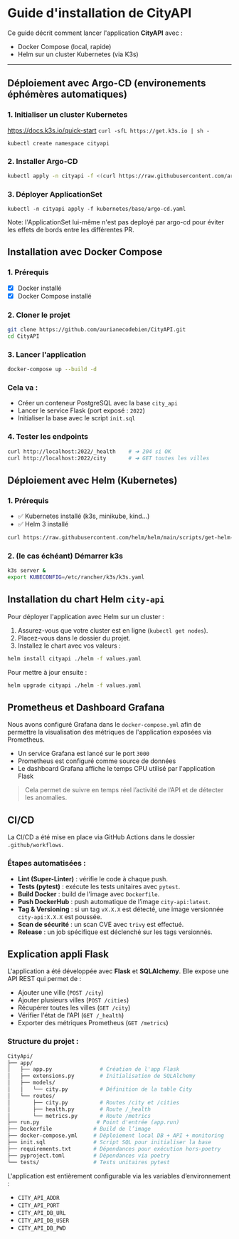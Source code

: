 # Guide d'installation de CityAPI

Ce guide décrit comment lancer l'application **CityAPI** avec :

- Docker Compose (local, rapide)
- Helm sur un cluster Kubernetes (via K3s)

---

## Déploiement avec Argo-CD (environements éphémères automatiques)

### 1. Initialiser un cluster Kubernetes
https://docs.k3s.io/quick-start
`curl -sfL https://get.k3s.io | sh -`

`kubectl create namespace cityapi`

### 2. Installer Argo-CD
```bash
kubectl apply -n cityapi -f <(curl https://raw.githubusercontent.com/argoproj/argo-cd/refs/heads/master/manifests/ha/install.yaml)
```

### 3. Déployer ApplicationSet
`kubectl -n cityapi apply -f kubernetes/base/argo-cd.yaml`

Note: l'ApplicationSet lui-même n'est pas deployé par argo-cd pour éviter les effets de bords entre les différentes PR.


## Installation avec Docker Compose

### 1. Prérequis

- [x] Docker installé
- [x] Docker Compose installé

### 2. Cloner le projet

```bash
git clone https://github.com/aurianecodebien/CityAPI.git
cd CityAPI
```

### 3. Lancer l'application
```bash
docker-compose up --build -d
```

### Cela va :
- Créer un conteneur PostgreSQL avec la base `city_api`
- Lancer le service Flask (port exposé : `2022`)
- Initialiser la base avec le script `init.sql`

### 4. Tester les endpoints

```bash
curl http://localhost:2022/_health    # ➜ 204 si OK
curl http://localhost:2022/city       # ➜ GET toutes les villes
```

## Déploiement avec Helm (Kubernetes)

### 1. Prérequis

- ✅ Kubernetes installé (k3s, minikube, kind…)
- ✅ Helm 3 installé

```bash
curl https://raw.githubusercontent.com/helm/helm/main/scripts/get-helm-3 | bash
```
### 2. (le cas échéant) Démarrer k3s
```bash
k3s server &
export KUBECONFIG=/etc/rancher/k3s/k3s.yaml
```

## Installation du chart Helm `city-api`

Pour déployer l'application avec Helm sur un cluster :

1. Assurez-vous que votre cluster est en ligne (`kubectl get nodes`).
2. Placez-vous dans le dossier du projet.
3. Installez le chart avec vos valeurs :

```bash
helm install cityapi ./helm -f values.yaml
```

Pour mettre à jour ensuite :

```bash
helm upgrade cityapi ./helm -f values.yaml
```

## Prometheus et Dashboard Grafana

Nous avons configuré Grafana dans le `docker-compose.yml` afin de permettre la visualisation des métriques de l'application exposées via Prometheus.

- Un service Grafana est lancé sur le port `3000`
- Prometheus est configuré comme source de données
- Le dashboard Grafana affiche le temps CPU utilisé par l'application Flask

> Cela permet de suivre en temps réel l’activité de l’API et de détecter les anomalies.



## CI/CD

La CI/CD a été mise en place via GitHub Actions dans le dossier `.github/workflows`.

### Étapes automatisées :

- **Lint (Super-Linter)** : vérifie le code à chaque push.
- **Tests (pytest)** : exécute les tests unitaires avec `pytest`.
- **Build Docker** : build de l'image avec `Dockerfile`.
- **Push DockerHub** : push automatique de l’image `city-api:latest`.
- **Tag & Versioning** : si un tag `vX.X.X` est détecté, une image versionnée `city-api:X.X.X` est poussée.
- **Scan de sécurité** : un scan CVE avec `trivy` est effectué.
- **Release** : un job spécifique est déclenché sur les tags versionnés.


## Explication appli Flask

L'application a été développée avec **Flask** et **SQLAlchemy**. Elle expose une API REST qui permet de :

- Ajouter une ville (`POST /city`)
- Ajouter plusieurs villes (`POST /cities`)
- Récupérer toutes les villes (`GET /city`)
- Vérifier l'état de l'API (`GET /_health`)
- Exporter des métriques Prometheus (`GET /metrics`)

### Structure du projet :

```bash
CityApi/
├── app/
│   ├── app.py               # Création de l'app Flask
│   ├── extensions.py        # Initialisation de SQLAlchemy
│   ├── models/
│   │   └── city.py          # Définition de la table City
│   └── routes/
│       ├── city.py          # Routes /city et /cities
│       ├── health.py        # Route /_health
│       └── metrics.py       # Route /metrics
├── run.py                  # Point d'entrée (app.run)
├── Dockerfile             # Build de l’image
├── docker-compose.yml     # Déploiement local DB + API + monitoring
├── init.sql               # Script SQL pour initialiser la base
├── requirements.txt       # Dépendances pour exécution hors-poetry
├── pyproject.toml         # Dépendances via poetry
└── tests/                 # Tests unitaires pytest
```

L'application est entièrement configurable via les variables d’environnement :

- `CITY_API_ADDR`
- `CITY_API_PORT`
- `CITY_API_DB_URL`
- `CITY_API_DB_USER`
- `CITY_API_DB_PWD`
